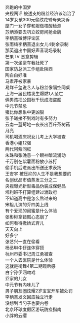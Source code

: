 奔跑的中国梦  
央视网评 被透支的粉丝经济该治治了  
14岁女孩300元偷纹花臂母亲哭诉  
厦门一女子穿和服做核酸检测  
苏炳添要去巩立姣房间抢金牌  
李柄熹微博评论区  
张雨绮李柄熹退出女儿4剩余录制  
那英退出中国好声音现场录制  
芒果TV 恶意剪辑  
第一次坐豪车我社死了  
国家防总派工作组赴陕西  
陶白白好准  
马素芹被家暴  
易烊千玺说艺人与粉丝像隔空同桌  
上海一居民楼发生爆燃1人坠亡  
俩男孩把公园秋千玩成海盗船  
中元节禁忌  
猪比你想象中更凶狠  
张予曦接不到戏时有多努力  
云南一蓝莓地一夜长出百斤茶树菇  
月亮  
司机喝酒庆祝女儿考上大学被查  
香港小姐12强  
两代阿紫同框  
朱珠和张晚意一个眼神暗流涌动  
千万别在紫薯面粉放小苏打  
偷手机后进派出所送还求表扬  
王安宇 被压抑的人生不是我想要的  
名创优品市值蒸发三分之二  
央视曝光新型毒品伪装成保健品  
塔利班不打算组建过渡政府  
不知道高中是怎么熬过来的  
宋祖儿演的乔四美上线  
有个爱现的闺蜜是什么体验  
张彬彬拿错瓢心态崩了  
如何看待撒娇式育儿  
天天向上  
好多宇  
张艺兴一直在偷看  
杨丞琳牛仔连体穿搭  
杭州市委书记周江勇被查  
一个人去医院是什么体验  
这就是街舞4第二期观后感  
白宇孙伊涵吻戏  
乔家的儿女  
中元节有内味儿了  
男子朋友圈炫耀2岁宝宝开车被处罚  
李柄熹发文回应独立行走  
没想到当勺子也要内卷  
北京环球度假区游玩防疫指南  
小胖的云缨  
